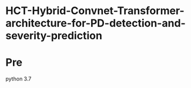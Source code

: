 # HCT-Hybrid-Convnet-Transformer-architecture-for-PD-detection-and-severity-prediction

# Pre
python 3.7
